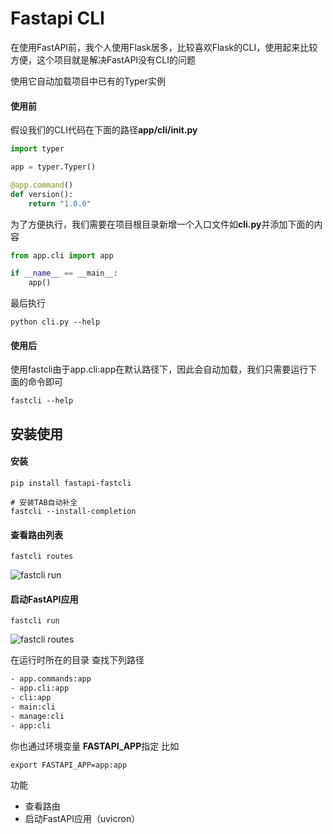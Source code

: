 # Fastapi CLI
在使用FastAPI前，我个人使用Flask居多，比较喜欢Flask的CLI，使用起来比较方便，这个项目就是解决FastAPI没有CLI的问题

使用它自动加载项目中已有的Typer实例

#### 使用前
假设我们的CLI代码在下面的路径**app/cli/__init__.py**
```python
import typer

app = typer.Typer()

@app.command()
def version():
    return "1.0.0"
```
为了方便执行，我们需要在项目根目录新增一个入口文件如**cli.py**并添加下面的内容
```python
from app.cli import app

if __name__ == __main__:
    app()
```
最后执行
```shell
python cli.py --help
```
#### 使用后
使用fastcli由于app.cli:app在默认路径下，因此会自动加载，我们只需要运行下面的命令即可
```shell
fastcli --help
```
## 安装使用
#### 安装
```shell
pip install fastapi-fastcli

# 安装TAB自动补全
fastcli --install-completion
```
#### 查看路由列表
```shell
fastcli routes
```
![fastcli run](src/img/fastcli_run.png)
#### 启动FastAPI应用
```shell
fastcli run
```
![fastcli routes](src/img/fastcli_routes.png)


在运行时所在的目录 查找下列路径
```txt
- app.commands:app
- app.cli:app
- cli:app
- main:cli
- manage:cli
- app:cli
```
你也通过环境变量 **FASTAPI_APP**指定
比如
```
export FASTAPI_APP=app:app
```

功能
- 查看路由
- 启动FastAPI应用（uvicron）

